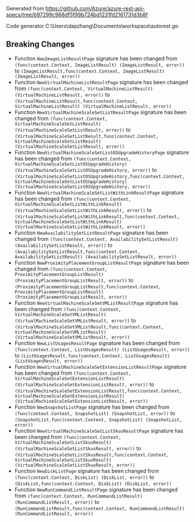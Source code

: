 
Generated from https://github.com/Azure/azure-rest-api-specs/tree/b97299c968df5f99b724bd1231fd2161731d3b8f

Code generator C:\Users\dapzhang\Documents\workspace\autorest.go

## Breaking Changes

- Function `NewImageListResultPage` signature has been changed from `(func(context.Context, ImageListResult) (ImageListResult, error))` to `(ImageListResult,func(context.Context, ImageListResult) (ImageListResult, error))`
- Function `NewVirtualMachineListResultPage` signature has been changed from `(func(context.Context, VirtualMachineListResult) (VirtualMachineListResult, error))` to `(VirtualMachineListResult,func(context.Context, VirtualMachineListResult) (VirtualMachineListResult, error))`
- Function `NewVirtualMachineScaleSetListResultPage` signature has been changed from `(func(context.Context, VirtualMachineScaleSetListResult) (VirtualMachineScaleSetListResult, error))` to `(VirtualMachineScaleSetListResult,func(context.Context, VirtualMachineScaleSetListResult) (VirtualMachineScaleSetListResult, error))`
- Function `NewVirtualMachineScaleSetListOSUpgradeHistoryPage` signature has been changed from `(func(context.Context, VirtualMachineScaleSetListOSUpgradeHistory) (VirtualMachineScaleSetListOSUpgradeHistory, error))` to `(VirtualMachineScaleSetListOSUpgradeHistory,func(context.Context, VirtualMachineScaleSetListOSUpgradeHistory) (VirtualMachineScaleSetListOSUpgradeHistory, error))`
- Function `NewVirtualMachineScaleSetListWithLinkResultPage` signature has been changed from `(func(context.Context, VirtualMachineScaleSetListWithLinkResult) (VirtualMachineScaleSetListWithLinkResult, error))` to `(VirtualMachineScaleSetListWithLinkResult,func(context.Context, VirtualMachineScaleSetListWithLinkResult) (VirtualMachineScaleSetListWithLinkResult, error))`
- Function `NewAvailabilitySetListResultPage` signature has been changed from `(func(context.Context, AvailabilitySetListResult) (AvailabilitySetListResult, error))` to `(AvailabilitySetListResult,func(context.Context, AvailabilitySetListResult) (AvailabilitySetListResult, error))`
- Function `NewProximityPlacementGroupListResultPage` signature has been changed from `(func(context.Context, ProximityPlacementGroupListResult) (ProximityPlacementGroupListResult, error))` to `(ProximityPlacementGroupListResult,func(context.Context, ProximityPlacementGroupListResult) (ProximityPlacementGroupListResult, error))`
- Function `NewVirtualMachineScaleSetVMListResultPage` signature has been changed from `(func(context.Context, VirtualMachineScaleSetVMListResult) (VirtualMachineScaleSetVMListResult, error))` to `(VirtualMachineScaleSetVMListResult,func(context.Context, VirtualMachineScaleSetVMListResult) (VirtualMachineScaleSetVMListResult, error))`
- Function `NewListUsagesResultPage` signature has been changed from `(func(context.Context, ListUsagesResult) (ListUsagesResult, error))` to `(ListUsagesResult,func(context.Context, ListUsagesResult) (ListUsagesResult, error))`
- Function `NewVirtualMachineScaleSetExtensionListResultPage` signature has been changed from `(func(context.Context, VirtualMachineScaleSetExtensionListResult) (VirtualMachineScaleSetExtensionListResult, error))` to `(VirtualMachineScaleSetExtensionListResult,func(context.Context, VirtualMachineScaleSetExtensionListResult) (VirtualMachineScaleSetExtensionListResult, error))`
- Function `NewSnapshotListPage` signature has been changed from `(func(context.Context, SnapshotList) (SnapshotList, error))` to `(SnapshotList,func(context.Context, SnapshotList) (SnapshotList, error))`
- Function `NewVirtualMachineScaleSetListSkusResultPage` signature has been changed from `(func(context.Context, VirtualMachineScaleSetListSkusResult) (VirtualMachineScaleSetListSkusResult, error))` to `(VirtualMachineScaleSetListSkusResult,func(context.Context, VirtualMachineScaleSetListSkusResult) (VirtualMachineScaleSetListSkusResult, error))`
- Function `NewDiskListPage` signature has been changed from `(func(context.Context, DiskList) (DiskList, error))` to `(DiskList,func(context.Context, DiskList) (DiskList, error))`
- Function `NewRunCommandListResultPage` signature has been changed from `(func(context.Context, RunCommandListResult) (RunCommandListResult, error))` to `(RunCommandListResult,func(context.Context, RunCommandListResult) (RunCommandListResult, error))`


